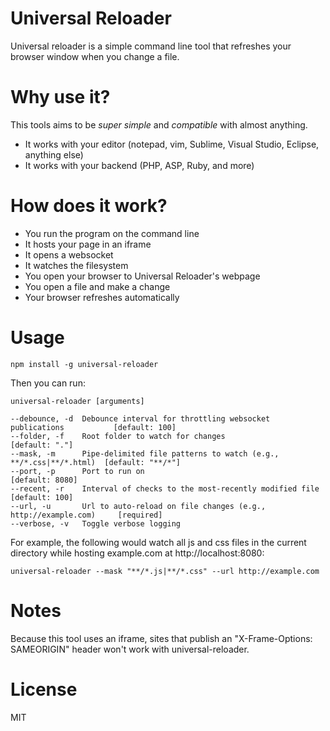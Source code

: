 Universal Reloader
==================

Universal reloader is a simple command line tool that refreshes your browser window when you change a file.

Why use it?
===========

This tools aims to be *super simple* and *compatible* with almost anything.

* It works with your editor (notepad, vim, Sublime, Visual Studio, Eclipse, anything else)
* It works with your backend (PHP, ASP, Ruby, and more)

How does it work?
=================

* You run the program on the command line
* It hosts your page in an iframe
* It opens a websocket
* It watches the filesystem
* You open your browser to Universal Reloader's webpage
* You open a file and make a change
* Your browser refreshes automatically

Usage
=====

    npm install -g universal-reloader

Then you can run:

    universal-reloader [arguments]

    --debounce, -d  Debounce interval for throttling websocket publications           [default: 100]
    --folder, -f    Root folder to watch for changes                                  [default: "."]
    --mask, -m      Pipe-delimited file patterns to watch (e.g., **/*.css|**/*.html)  [default: "**/*"]
    --port, -p      Port to run on                                                    [default: 8080]
    --recent, -r    Interval of checks to the most-recently modified file             [default: 100]
    --url, -u       Url to auto-reload on file changes (e.g., http://example.com)     [required]
    --verbose, -v   Toggle verbose logging

For example, the following would watch all js and css files in the current directory while hosting example.com at http://localhost:8080:

    universal-reloader --mask "**/*.js|**/*.css" --url http://example.com

Notes
=====

Because this tool uses an iframe, sites that publish an "X-Frame-Options: SAMEORIGIN" header won't work with universal-reloader.

License
=======

MIT
